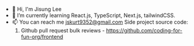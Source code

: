 - 👋 Hi, I'm Jisung Lee
- 🌱 I’m currently learning React.js, TypeScript, Next.js, tailwindCSS.
- 📫 You can reach me jskurt9352@gmail.com
  Side project source code:
  1. Github pull request bulk reviews - https://github.com/coding-for-fun-org/frontend

<!--
**jskurt/jskurt** is a ✨ _special_ ✨ repository because its `README.md` (this file) appears on your GitHub profile.

Here are some ideas to get you started:

- 🔭 I’m currently working on ...
- 🌱 I’m currently learning ...
- 👯 I’m looking to collaborate on ...
- 🤔 I’m looking for help with ...
- 💬 Ask me about ...
- 📫 How to reach me: ...
- 😄 Pronouns: ...
- ⚡ Fun fact: ...
-->

